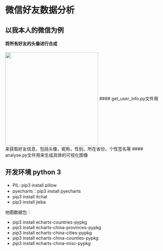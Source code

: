 # 微信好友数据分析
## 以我本人的微信为例
#### 将所有好友的头像进行合成
<img height="300" align="center" src="https://github.com/lbio233/wechat/blob/master/analyse/merged.png" alt="">
#### get_user_info.py文件用来获取好友信息，包括头像，昵称，性别，所在省份，个性签名等
#### analyse.py文件用来生成具体的可视化图像

## 开发环境 python 3 
#### 
- PIL: pip3 install pillow
- pyecharts：pip3 install pyecharts
- pip3 install itchat
- pip3 install jieba

地图数据包：  
- pip3 install echarts-countries-pypkg
- pip3 install echarts-china-provinces-pypkg
- pip3 install echarts-china-cities-pypkg
- pip3 install echarts-china-counties-pypkg
- pip3 install echarts-china-misc-pypkg
